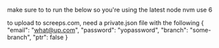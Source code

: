 make sure to to run the below so you're using the latest node
nvm use 6

to upload to screeps.com, need a private.json file with the following
{
    "email": "what@up.com",
    "password": "yopassword",
    "branch": "some-branch",
    "ptr": false
}